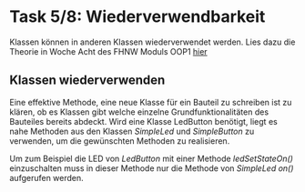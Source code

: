 # Task 5/8: Wiederverwendbarkeit
Klassen können in anderen Klassen wiederverwendet werden. Lies dazu die Theorie in Woche Acht des FHNW Moduls 
OOP1 [hier](https://gitlab.fhnw.ch/2022hs-oop1/docs/-/blob/main/woche-08/Datenkapselung%20und%20verkn%C3%BCpfte%20Objekte.pdf)

## Klassen wiederverwenden
Eine effektive Methode, eine neue Klasse für ein Bauteil zu schreiben ist zu klären, ob es Klassen gibt welche einzelne
Grundfunktionalitäten des Bauteiles bereits abdeckt. Wird eine Klasse LedButton benötigt, liegt es nahe Methoden aus den 
Klassen *SimpleLed* und *SimpleButton* zu verwenden, um die gewünschten Methoden zu realisieren.

Um zum Beispiel die LED von *LedButton* mit einer Methode *ledSetStateOn()* einzuschalten muss in dieser Methode nur die 
Methode von *SimpleLed* *on()* aufgerufen werden.